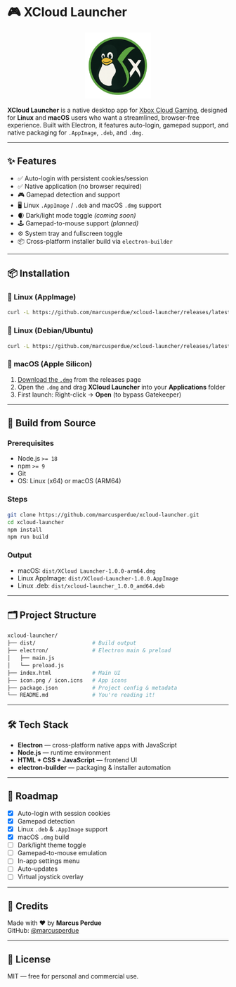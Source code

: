 # 🎮 XCloud Launcher

<p align="center">
  <img src="./icon.png" alt="XCloud Launcher" width="150"/>
</p>


**XCloud Launcher** is a native desktop app for [Xbox Cloud Gaming](https://xbox.com/play), designed for **Linux** and **macOS** users who want a streamlined, browser-free experience. Built with Electron, it features auto-login, gamepad support, and native packaging for `.AppImage`, `.deb`, and `.dmg`.



---

## ✨ Features

- ✅ Auto-login with persistent cookies/session
- ✅ Native application (no browser required)
- 🎮 Gamepad detection and support
- 🖥️ Linux `.AppImage` / `.deb` and macOS `.dmg` support
- 🌒 Dark/light mode toggle *(coming soon)*
- 🕹️ Gamepad-to-mouse support *(planned)*
- ⚙️ System tray and fullscreen toggle
- 📦 Cross-platform installer build via `electron-builder`

---

## 📦 Installation

### 🐧 Linux (AppImage)

``` bash
curl -L https://github.com/marcusperdue/xcloud-launcher/releases/latest/download/XCloud.Launcher-1.0.0.AppImage -o xcloud-launcher.AppImage && chmod +x xcloud-launcher.AppImage && ./xcloud-launcher.AppImage
```

### 🐧 Linux (Debian/Ubuntu)

```bash
curl -L https://github.com/marcusperdue/xcloud-launcher/releases/latest/download/xcloud-launcher_1.0.0_amd64.deb -o xcloud-launcher.deb && sudo dpkg -i xcloud-launcher.deb
```

### 🍎 macOS (Apple Silicon)

1. [Download the `.dmg`](https://github.com/marcusperdue/xcloud-launcher/releases/latest) from the releases page  
2. Open the `.dmg` and drag **XCloud Launcher** into your **Applications** folder  
3. First launch: Right-click → **Open** (to bypass Gatekeeper)

---

## 🔧 Build from Source

### Prerequisites

- Node.js `>= 18`
- npm `>= 9`
- Git
- OS: Linux (x64) or macOS (ARM64)

### Steps

```bash
git clone https://github.com/marcusperdue/xcloud-launcher.git
cd xcloud-launcher
npm install
npm run build
```

### Output

- macOS: `dist/XCloud Launcher-1.0.0-arm64.dmg`  
- Linux AppImage: `dist/XCloud-Launcher-1.0.0.AppImage`  
- Linux .deb: `dist/xcloud-launcher_1.0.0_amd64.deb`

---

## 🗂 Project Structure

```bash
xcloud-launcher/
├── dist/                  # Build output
├── electron/              # Electron main & preload
│   ├── main.js
│   └── preload.js
├── index.html             # Main UI
├── icon.png / icon.icns   # App icons
├── package.json           # Project config & metadata
└── README.md              # You're reading it!
```

---

## 🛠 Tech Stack

- **Electron** — cross-platform native apps with JavaScript
- **Node.js** — runtime environment
- **HTML + CSS + JavaScript** — frontend UI
- **electron-builder** — packaging & installer automation

---

## 🚀 Roadmap

- [x] Auto-login with session cookies
- [x] Gamepad detection
- [x] Linux `.deb` & `.AppImage` support
- [x] macOS `.dmg` build
- [ ] Dark/light theme toggle
- [ ] Gamepad-to-mouse emulation
- [ ] In-app settings menu
- [ ] Auto-updates
- [ ] Virtual joystick overlay

---

## 🙌 Credits

Made with ❤️ by **Marcus Perdue**  
GitHub: [@marcusperdue](https://github.com/marcusperdue)

---

## 📄 License

MIT — free for personal and commercial use.
